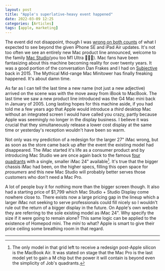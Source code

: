 ```yaml
---
layout: post
title: "Apple's superlative-heavy event happened"
date: 2022-03-09 12:25
categories: [Articles]
tags: [apple, marketing]
---
```


The event did not disappoint, though I was [wrong on both counts](https://victorwynne.com/apple-peek-performance-event/) of what I expected to see beyond the given iPhone SE and iPad Air updates. It's not too often we see an entirely new Mac product line announced, welcome to the family [Mac Studio](https://www.apple.com/mac-studio/)(you too M1 Ultra 👀🔥🤯). Mac fans have been fantasizing about this machine becoming reality for over twenty years. It was a good portion of the conversation Dan Frakes and I had on [Subjective](https://victorwynne.com/subjective/) back in 2015. The Mythical Mid-range Mac Minitower has finally freaking happened. It's about damn time.

As far as I can tell the last time a new name (not just a new adjective) arrived on the scene was with the move away from iBook to MacBook. The last time we saw a new product line introduced was the G4 Mac mini back in January of 2005. Long lasting hopes for this machine aside, if you had told me a few years ago that Apple would introduce a *third* desktop Mac without an integrated screen I would have called you crazy, partly because Apple was seemingly no longer in the display business. I believe it was crucial that they simultaneously release a lower cost display at the same time or yesterday's reception wouldn't have been so warm.

Not only was my prediction of a redesign for the larger 27" iMac wrong, but as soon as the store came back up after the event the existing model had disappeared. The iMac started it's life as a consumer product and by introducing Mac Studio we are once again back to the famous [four quadrants](https://www.casestudyinc.com/apples-four-quadrant-product-grid/) with a single, smaller iMac 24" available[^1]. It's true that the bigger chassis iMac had been, on the higher specs, filling this open space for *prosumers* and this new Mac Studio will probably better serves those customers who don't need a Mac Pro.

A lot of people buy it for nothing more than the bigger screen though. It also had a starting price of $1,799 which Mac Studio + Studio Display come nowhere close to. There exists now a large pricing gap in the lineup which a larger iMac not seeking to serve professionals could fill nicely so I wouldn't rule out the return of a bigger display in the future. On Apple's own website they are referring to the sole existing model as iMac 24". Why specify the size if it were going to remain alone? This same logic can be applied to the existence of Homepod mini. The *mini* to what? Apple is smart to give their price ceiling some breathing room in that regard.

---

[^1]: The only model in that grid left to receive a redesign post-Apple silicon is the MacBook Air. It was stated on stage that the Mac Pro is the last model yet to gain a M chip but the power it will contain is beyond even the simplicity of Job's quadrants.

